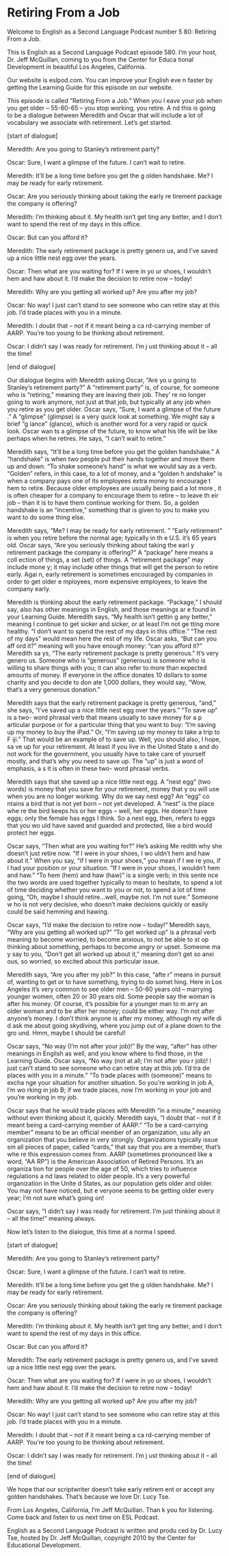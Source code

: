 # Retiring From a Job

Welcome to English as a Second Language Podcast number 5 80: Retiring From a Job. 

This is English as a Second Language Podcast episode 580.  I’m your host, Dr. Jeff McQuillan, coming to you from the Center for Educa tional Development in beautiful Los Angeles, California. 

Our website is eslpod.com.  You can improve your English eve n faster by getting the Learning Guide for this episode on our website. 

This episode is called “Retiring From a Job.”  When you l eave your job when you get older – 55-60-65 – you stop working, you retire.  A nd this is going to be a dialogue between Meredith and Oscar that will include a lot of vocabulary we associate with retirement.  Let’s get started. 

[start of dialogue] 

Meredith:  Are you going to Stanley’s retirement party?  

Oscar:  Sure, I want a glimpse of the future.  I can’t wait to retire. 

Meredith:  It’ll be a long time before you get the g olden handshake.  Me?  I may be ready for early retirement. 

Oscar:  Are you seriously thinking about taking the early re tirement package the company is offering? 

Meredith:  I’m thinking about it.  My health isn’t get ting any better, and I don’t want to spend the rest of my days in this office. 

Oscar:  But can you afford it? 

Meredith:  The early retirement package is pretty genero us, and I’ve saved up a nice little nest egg over the years.   

Oscar:  Then what are you waiting for?  If I were in yo ur shoes, I wouldn’t hem and haw about it.  I’d make the decision to retire now  – today! 

Meredith:  Why are you getting all worked up?  Are you after my job?  

 Oscar:  No way!  I just can’t stand to see someone who can retire stay at this job. I’d trade places with you in a minute. 

Meredith:  I doubt that – not if it meant being a ca rd-carrying member of AARP. You’re too young to be thinking about retirement. 

Oscar:  I didn’t say I was ready for retirement.  I’m j ust thinking about it – all the time! 

[end of dialogue] 

Our dialogue begins with Meredith asking Oscar, “Are yo u going to Stanley’s retirement party?”  A “retirement party” is, of course,  for someone who is “retiring,” meaning they are leaving their job.  They’ re no longer going to work anymore, not just at that job, but typically at any job when you retire as you get older.  Oscar says, “Sure, I want a glimpse of the future .”  A “glimpse” (glimpse) is a very quick look at something.  We might say a brief “g lance” (glance), which is another word for a very rapid or quick look.  Oscar wan ts a glimpse of the future, to know what his life will be like perhaps when  he retires.  He says, “I can’t wait to retire.” 

Meredith says, “It’ll be a long time before you get the  golden handshake.”  A “handshake” is when two people put their hands together  and move them up and down.  “To shake someone’s hand” is what we would say as a  verb.  “Golden” refers, in this case, to a lot of money, and a “golden h andshake” is when a company pays one of its employees extra money to encourage t hem to retire. Because older employees are usually being paid a lot more , it is often cheaper for a company to encourage them to retire – to leave th eir job – than it is to have them continue working for them.  So, a golden handshake  is an “incentive,” something that is given to you to make you want to do some thing else. 

Meredith says, “Me?  I may be ready for early retirement. ”  “Early retirement” is when you retire before the normal age; typically in th e U.S. it’s 65 years old. Oscar says, “Are you seriously thinking about taking the earl y retirement package the company is offering?”  A “package” here means a coll ection of things, a set (set) of things.  A “retirement package” may include mone y; it may include other things that will get the person to retire early.  Agai n, early retirement is sometimes encouraged by companies in order to get older e mployees, more expensive employees, to leave the company early.   

 Meredith is thinking about the early retirement package.   “Package,” I should say, also has other meanings in English, and those meanings ar e found in your Learning Guide.  Meredith says, “My health isn’t gettin g any better,” meaning I continue to get sicker and sicker, or at least I’m not ge tting more healthy.  “I don’t want to spend the rest of my days in this office.”  “The  rest of my days” would mean here the rest of my life.  Oscar asks, “But can you aff ord it?” meaning will you have enough money: “can you afford it?”  Meredith sa ys, “The early retirement package is pretty generous.”  It’s very genero us.  Someone who is “generous” (generous) is someone who is willing to share  things with you; it can also refer to more than expected amounts of money.  If everyone in the office donates 10 dollars to some charity and you decide to don ate 1,000 dollars, they would say, “Wow, that’s a very generous donation.”   

Meredith says that the early retirement package is pretty  generous, “and,” she says, “I’ve saved up a nice little nest egg over the years.”  “To save up” is a two- word phrasal verb that means usually to save money for a p articular purpose or for a particular thing that you want to buy: “I’m saving  up my money to buy the iPad.”  Or, “I’m saving up my money to take a trip to F iji.”  That would be an example of to save up.  Well, you should also, I hope, sa ve up for your retirement.  At least if you live in the United State s and do not work for the government, you usually have to take care of yourself mostly, and that’s why you need to save up.  The “up” is just a word of emphasis, a s it is often in these two- word phrasal verbs. 

Meredith says that she saved up a nice little nest egg.  A “nest egg” (two words) is money that you save for your retirement, money that y ou will use when you are no longer working.  Why do we say nest egg?  An “egg” co ntains a bird that is not yet born – not yet developed.  A “nest” is the place whe re the bird keeps his or her eggs – well, her eggs.  He doesn’t have eggs; only the female has eggs I think.  So a nest egg, then, refers to eggs that you wo uld have saved and guarded and protected, like a bird would protect her eggs. 

Oscar says, “Then what are you waiting for?”  He’s asking Me redith why she doesn’t just retire now.  “If I were in your shoes, I wo uldn’t hem and haw about it.” When you say, “if I were in your shoes,” you mean if I we re you, if I had your position or your situation.  “If I were in your shoes, I  wouldn’t hem and haw.”  “To hem (hem) and haw (haw)” is a single verb; in this sente nce the two words are used together typically to mean to hesitate, to spend a lot of time deciding whether you want to you or not, to spend a lot of time  going, “Oh, maybe I should retire...well, maybe not.  I’m not sure.”  Someone w ho is not very decisive, who doesn’t make decisions quickly or easily could be said hemming  and hawing.    

 Oscar says, “I’d make the decision to retire now – today!”  Meredith says, “Why are you getting all worked up?”  “To get worked up” is a phrasal verb meaning to become worried, to become anxious, to not be able to st op thinking about something, perhaps to become angry or upset.  Someone ma y say to you, “Don’t get all worked up about it,” meaning don’t get so anxi ous, so worried, so excited about this particular issue.   

Meredith says, “Are you after my job?”  In this case, “afte r” means in pursuit of, wanting to get or to have something, trying to do somet hing.  Here in Los Angeles it’s very common to see older men – 50-60 years old  – marrying younger women, often 20 or 30 years old.  Some people say the woman is after his money.  Of course, it’s possible for a younger man to m arry an older woman and to be after her money; could be either way.  I’m not after anyone’s money.  I don’t think anyone is after my money, although my wife di d ask me about going skydiving, where you jump out of a plane down to the gro und.  Hmm, maybe I should be careful! 

Oscar says, “No way (I’m not after your job)!”  By the way,  “after” has other meanings in English as well, and you know where to find those, in the Learning Guide.  Oscar says, “No way (not at all; I’m not after you r job)!  I just can’t stand to see someone who can retire stay at this job.  I’d tra de places with you in a minute.”  “To trade places with (someone)” means to excha nge your situation for another situation.  So you’re working in job A, I’m wo rking in job B; if we trade places, now I’m working in your job and you’re working in  my job.   

Oscar says that he would trade places with Meredith “in a  minute,” meaning without even thinking about it, quickly.  Meredith says, “I  doubt that – not if it meant being a card-carrying member of AARP.”  “To be a card-carrying member” means to be an official member of an organization, usu ally an organization that you believe in very strongly.  Organizations typically issue sm all pieces of paper, called “cards,” that say that you are a member, that’s whe re this expression comes from.  AARP (sometimes pronounced like a word, “AA RP”) is the American Association of Retired Persons.  It’s an organiza tion for people over the age of 50, which tries to influence regulations a nd laws related to older people.  It’s a very powerful organization in the Unite d States, as our population gets older and older.  You may not have noticed, but e veryone seems to be getting older every year; I’m not sure what’s going on! 

Oscar says, “I didn’t say I was ready for retirement.  I’m just thinking about it – all the time!” meaning always.  

 Now let’s listen to the dialogue, this time at a norma l speed. 

[start of dialogue] 

Meredith:  Are you going to Stanley’s retirement party?  

Oscar:  Sure, I want a glimpse of the future.  I can’t wait to retire. 

Meredith:  It’ll be a long time before you get the g olden handshake.  Me?  I may be ready for early retirement. 

Oscar:  Are you seriously thinking about taking the early re tirement package the company is offering? 

Meredith:  I’m thinking about it.  My health isn’t get ting any better, and I don’t want to spend the rest of my days in this office. 

Oscar:  But can you afford it? 

Meredith:  The early retirement package is pretty genero us, and I’ve saved up a nice little nest egg over the years.   

Oscar:  Then what are you waiting for?  If I were in yo ur shoes, I wouldn’t hem and haw about it.  I’d make the decision to retire now  – today! 

Meredith:  Why are you getting all worked up?  Are you after my job? 

Oscar:  No way!  I just can’t stand to see someone who can retire stay at this job. I’d trade places with you in a minute. 

Meredith:  I doubt that – not if it meant being a ca rd-carrying member of AARP. You’re too young to be thinking about retirement. 

Oscar:  I didn’t say I was ready for retirement.  I’m j ust thinking about it – all the time! 

[end of dialogue] 

We hope that our scriptwriter doesn’t take early retirem ent or accept any golden handshakes. That’s because we love Dr. Lucy Tse.    

 From Los Angeles, California, I’m Jeff McQuillan.  Than k you for listening.  Come back and listen to us next time on ESL Podcast. 

English as a Second Language Podcast is written and produ ced by Dr. Lucy Tse, hosted by Dr. Jeff McQuillan, copyright 2010 by the Center  for Educational Development.

